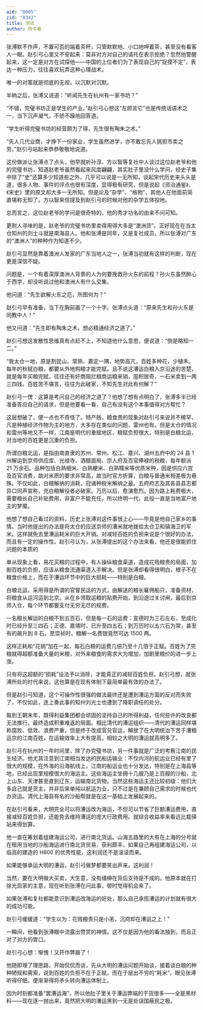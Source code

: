 ```yaml
---
aid: "0005"
zid: "0342"
title: 测试
author: 吹牛者
---
```


张溥默不作声，不置可否的端着茶杯，只管默默地、小口地呷着茶，甚至没有看客人一眼。赵引弓心里又不安起来：莫非对方对自己的请托在表示拒绝？忽然他警醒起来，这一定是对方在试探他——中国的上位者们为了表现自己的“捉摸不定”，表达一种压力，往往喜欢玩弄这种心理战术。

唯一的对策就是彻底的无视，以沉默对沉默。

半晌之后，张溥又说道：“听闻先生在杭州有一家书坊？”

“不错，完璧书坊正是学生的产业。”赵引弓心想这“左顾言它”也是传统话语术之一，当下沉声凝气，不骄不躁地回答道。

“学生听得完璧书坊的经营颇为了得，先生很有陶朱之术。”

“先人几代业商，才挣下一份家业，学生虽然进学，亦不敢忘先人挑担市卖之劳。”赵引弓站起来恭恭敬敬地说道。

这份做派让张溥点了点头，他早就听孙淳、方以智等复社中人谈过这位赵老爷和他的完璧书坊，知道赵老爷虽然看起来风度翩翩，其实肚子里没什么学问，经史子集中除了“史”还算多少知道些之外，几乎可以说是一无所知，谈起宋代历史来头头是道，很多人物、事件的评点也很有深度，显得极有研究，但是说起《资治通鉴》、《宋史》里的原文却大多一无所知。但是论及“杂学”、“格物”，其他人在他面前简直堪称无知了。方以智来信提及到赵引弓的时候对他的杂学五体投地。

总而言之，这位赵老爷的学问是很奇特的，他的秀才功名的由来不问可知。

更耐人寻味的是，赵老爷的完璧书坊里卖得用得大多是“澳洲货”。正好现在在当太仓知州的刘士斗就是南海县人。他和张溥是同年，又是复社成员。所以张溥对广东的“澳洲人”的种种作为知道不少。

赵引弓显然是靠着澳洲人发家的广东当地人之一，张溥当初就有这样的判断，现在更是深信不疑。

问题是，一个有着深厚澳洲人背景的人为何要挽救孙火东的前程？孙火东虽然醉心于西学，却没听说过他和澳洲人有什么交集。

他问道：“先生欲解火东之厄，所图何为？”

赵引弓早有准备，当下在胸前画了一个十字。张溥点头道：“原来先生和孙火东是同教中人！”

他又问道：“先生即有陶朱之术，想必精通经济之道了。”

赵引弓想这发散性思维真有点赶不上，不知道他什么意思，便说道：“倒是略知一二。”

“我太仓一地，原是割昆山、常熟、嘉定一隅，地势高亢，百姓多种花，少植禾。每年的秋赋白粮，都要从外地购粮才能完赋。且不说这漕运白粮入京沿途的苦楚，就是每年买粮完赋，往往还有奸商阻拦粮商运粮来销，囤积居奇，一石米卖到一两三四钱。百姓苦不堪言，往往为此破家，不知先生对此有何解？”

赵引弓一愣：这算是考问自己的经济之道了？他想了想有点明白了，张溥多半已经准备答应自己的请求，但是他要看一看，自己有没有这个本事值得对方帮忙？

这层想破了，便一点也不奇怪了。特产贱，粮食贵的现象对赵引弓来说并不稀罕，凡是种植经济作物为主的地方，大多存在类似的问题，雷州也有。但是太仓的情况和雷州等地又不一样，江南是明代的重赋地区，粮赋负担很大，特别是白粮北运，对当地的百姓更是沉重的负担。

所谓白粮北运，是指由南直隶的苏州、常州、松江、嘉兴、湖州五府中的 24 县 1 州解运到京师供应库、光禄寺、酒醋面局、宗人府及百官俸禄的税粮，每年额派 21 万余石。品种包括白熟细米、白熟粳米、白熟糯米等优质米种，因是供应六宫及百官消费，故对米质的要求非常高，故当时官方折算，白粮与普通米相差极为悬殊。不仅如此，白粮解纳的消耗，冠诸种税米解纳之最。五府府志及其各县县志都异口同声宣称，充白粮解役者必破家。万历以后，愈演愈烈。因为路上耗费极大，需要粮长自己补贴费用，非富户不能充任。所以终明一代，此役一直是当地富户地主的梦魇。

他想了想自己看过的资料，历史上张溥对这件事很上心——毕竟是他自己家乡的事情。当时他提出的办法是将太仓的应送京师的漕米就地拨给太仓卫和镇海卫的军米。这样就免去里漕运耗米的巨大开销。对减轻百姓的负担来说是个很好的办法，而且有一定的操作性。赵引弓认为，从张溥提出的这个办法来看，他还是很能抓住问题的本质的

单从现象上看，易花买粮的过程中，有人操纵粮食渠道，造成花贱粮贵的局面，加剧百姓的负担，应该从粮食流通渠道入手解决。但是张溥却看得很明白，根子不在粮食价格上，而在于漕运环节中的巨大损耗——特别是白粮。

白粮北运，采用得是所谓的官督民运的方式，由解送的粮长雇佣船只，准备资材，将粮食从运河运到北京。从在乡领取运粮的贴费开始，到沿途过关讨闸，最后到京师入仓，每个环节都要支付无穷无尽的规费。

一名粮长解运的白粮不到五百石，但是每一石的运费：宣德时为三石左右，至成化时已经升至三四石；正德、嘉靖时，已升至四五石；到万历时以五六石为常，甚至有的飙升到 8 石。至崇祯时，粮解一名费银竟然可达 1500 两。

这样正耗和“花销”加在一起，每石白粮的运费几倍乃至十几倍于正赋。百姓为了完粮就得超额准备大量的米粮，对外来粮食的需求大为增加，加剧里粮价的进一步上涨。

只有将这超额的“损耗”设法予以消除，才能真正的减轻百姓负担。赵引弓想，就张溥所处的时代来说，这也算是在现有体制下最简单最有效的办法了。

但是赵引弓知道，这个可操作性很强的做法最终还是遭到漕运方面的反对而失败了，不仅如此，连上奏此事的知州刘光士也遭到了降职调任的处分。

每到王朝末年，既得利益集团都会顽固的坚持自己的所得利益，任何些许的改良都无法推行。最终造成积重难返的局面。相比清代的漕运组织——清代的漕运同样堪称腐败、低效、浪费严重，但是终于改成官兑官运，解放了在大明统治下苦于漕粮运京的江南百姓，在运输效率上大有提高，相较之大明的漕运就高明多了。

赵引弓在杭州的一年时间里，除了办完璧书坊，另一件事就是广泛的考察江南的民生经济。他尤其注意到江南相当发达的民船运输业：不仅内河的航运业已经有里了很大的规模，在外海的沿海航线上，江南的船运业也十分发达，特别是在上海县等地，已经出现里规模很大的海运主。这些海运主坐拥十几艘乃是上百艘的沙船，北上山东、天津甚至直到辽东，运输南北货物。当然这些海运主还比较初级：他们大多自己就是货主，并非后来单纯以航运为业，只不过是在兼顾自己需求的时候也代办货运。清代上海县有名的沙船帮就是在这一基础上发展起来的。

在赵引弓看来，大明完全可以将漕运改为海运，不但可以节省了巨额漕运费用，直接减轻百姓负担，还能免去维持漕运的庞大行政费用。就综合收益率来看远比裁驿站来得划算。

他一直在筹划着组建海运公司，进行南北货运。山海五路里的大有在上海的分号就在租用当地的沙船海运进行南北货贸易，获利颇丰，如果自己再组建海运公司，以临高的建造的 H800 的优秀性能，这利润还不是滚滚而来。

如果能够承运大明的漕运，赵引弓做梦都要笑出声来。这利润！

当然，要在大明做大买卖，大生意，没有缙绅在背后支持是不成的。他原本就在打徐光启家的主意，现在听到张溥在问此事，顿时觉得机会来了。

如果张溥和复社都能意识到漕运改海运的好处，那么自己承揽漕运的计划就有很大的成功可能。

赵引弓缓缓道：“学生以为：花贱粮贵只是小恙，沉疴却在漕运之上！”

一瞬间，他看到张溥眼中流露出赞赏的神情。这不仅是因为他的看法独到，而且正对了对方的胃口。

赵引弓心想：惭愧！又开作弊器了！

他随即理了理思路，开始侃侃而谈，先从大明的漕运问题开始谈，接着谈白粮的种种陋规和需索，说到百姓的负担不在于正赋，而在于层出不穷的“耗米”，眼见张溥听得仔细，便渐渐得将矛头转向漕运体制上。

因为时刻都准备“罢漕运海”，所以他肚子里关于漕运弊端的干货很多——全是黑材料——现在逐一抛出来，竟然把大明的漕运黑到一无是处误国蔽民之极。

